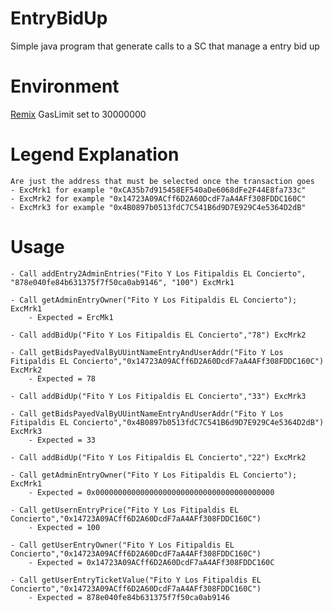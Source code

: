 # EntryBidUp
 Simple java program that generate calls to a SC that manage a entry bid up

# Environment
[Remix](https://remix.ethereum.org/#optimize=false&evmVersion=null&version=soljson-v0.4.24+commit.e67f0147.js)
GasLimit set to 30000000

# Legend Explanation
    Are just the address that must be selected once the transaction goes
    - ExcMrk1 for example "0xCA35b7d915458EF540aDe6068dFe2F44E8fa733c"
    - ExcMrk2 for example "0x14723A09ACff6D2A60DcdF7aA4AFf308FDDC160C"
    - ExcMrk3 for example "0x4B0897b0513fdC7C541B6d9D7E929C4e5364D2dB"
# Usage

    - Call addEntry2AdminEntries("Fito Y Los Fitipaldis EL Concierto", "878e040fe84b631375f7f50ca0ab9146", "100") ExcMrk1
    
    - Call getAdminEntryOwner("Fito Y Los Fitipaldis EL Concierto");  ExcMrk1
        - Expected = ErcMk1 
        
    - Call addBidUp("Fito Y Los Fitipaldis EL Concierto","78") ExcMrk2
    
    - Call getBidsPayedValByUUintNameEntryAndUserAddr("Fito Y Los Fitipaldis EL Concierto","0x14723A09ACff6D2A60DcdF7aA4AFf308FDDC160C") ExcMrk2
        - Expected = 78 
        
    - Call addBidUp("Fito Y Los Fitipaldis EL Concierto","33") ExcMrk3
    
    - Call getBidsPayedValByUUintNameEntryAndUserAddr("Fito Y Los Fitipaldis EL Concierto","0x4B0897b0513fdC7C541B6d9D7E929C4e5364D2dB") ExcMrk3
        - Expected = 33
        
    - Call addBidUp("Fito Y Los Fitipaldis EL Concierto","22") ExcMrk2
    
    - Call getAdminEntryOwner("Fito Y Los Fitipaldis EL Concierto");  ExcMrk1
        - Expected = 0x0000000000000000000000000000000000000000
        
    - Call getUsernEntryPrice("Fito Y Los Fitipaldis EL Concierto","0x14723A09ACff6D2A60DcdF7aA4AFf308FDDC160C")
        - Expected = 100
        
    - Call getUserEntryOwner("Fito Y Los Fitipaldis EL Concierto","0x14723A09ACff6D2A60DcdF7aA4AFf308FDDC160C")
        - Expected = 0x14723A09ACff6D2A60DcdF7aA4AFf308FDDC160C
        
    - Call getUserEntryTicketValue("Fito Y Los Fitipaldis EL Concierto","0x14723A09ACff6D2A60DcdF7aA4AFf308FDDC160C")
        - Expected = 878e040fe84b631375f7f50ca0ab9146
        

